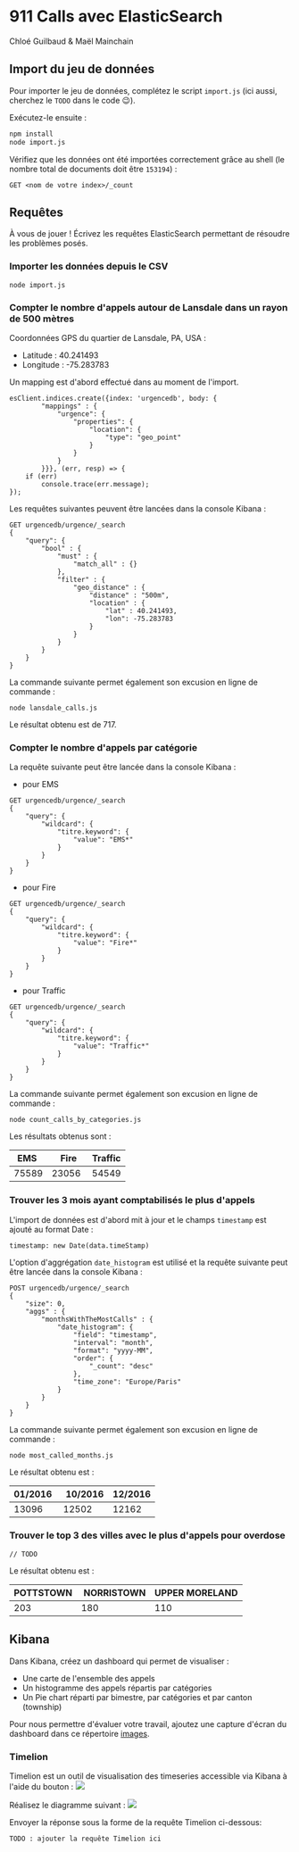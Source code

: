 # 911 Calls avec ElasticSearch
Chloé Guilbaud & Maël Mainchain

## Import du jeu de données

Pour importer le jeu de données, complétez le script `import.js` (ici aussi, cherchez le `TODO` dans le code :wink:).

Exécutez-le ensuite :

```bash
npm install
node import.js
```

Vérifiez que les données ont été importées correctement grâce au shell (le nombre total de documents doit être `153194`) :

```
GET <nom de votre index>/_count
```

## Requêtes

À vous de jouer ! Écrivez les requêtes ElasticSearch permettant de résoudre les problèmes posés.

### Importer les données depuis le CSV
```
node import.js
```

### Compter le nombre d'appels autour de Lansdale dans un rayon de 500 mètres

Coordonnées GPS du quartier de Lansdale, PA, USA :
- Latitude : 40.241493
- Longitude : -75.283783

Un mapping est d'abord effectué dans au moment de l'import.
```
esClient.indices.create({index: 'urgencedb', body: {
        "mappings" : {
            "urgence": {
                "properties": {
                    "location": {
                        "type": "geo_point"
                    }
                }
            }
        }}}, (err, resp) => {
    if (err)
        console.trace(err.message);
});
```

Les requêtes suivantes peuvent être lancées dans la console Kibana : 
```
GET urgencedb/urgence/_search
{
    "query": {
        "bool" : {
            "must" : {
                "match_all" : {}
            },
            "filter" : {
                "geo_distance" : {
                    "distance" : "500m",
                    "location" : {
                        "lat" : 40.241493,
                        "lon": -75.283783
                    }
                }
            }
        }
    }
}
```

La commande suivante permet également son excusion en ligne de commande : 
```
node lansdale_calls.js
```

Le résultat obtenu est de 717.


### Compter le nombre d'appels par catégorie

La requête suivante peut être lancée dans la console Kibana :
- pour EMS
```
GET urgencedb/urgence/_search
{
    "query": {
        "wildcard": {
            "titre.keyword": {
                "value": "EMS*"
            }
        }
    }
}
```
- pour Fire
```
GET urgencedb/urgence/_search
{
    "query": {
        "wildcard": {
            "titre.keyword": {
                "value": "Fire*"
            }
        }
    }
}
```
- pour Traffic
```
GET urgencedb/urgence/_search
{
    "query": {
        "wildcard": {
            "titre.keyword": {
                "value": "Traffic*"
            }
        }
    }
}
```

La commande suivante permet également son excusion en ligne de commande : 
```
node count_calls_by_categories.js
```

Les résultats obtenus sont : 

| EMS   | Fire  | Traffic |
| ----- | ----- | ------- |
| 75589 | 23056 | 54549   |


### Trouver les 3 mois ayant comptabilisés le plus d'appels

L'import de données est d'abord mit à jour et le champs `timestamp` est ajouté au format Date : 
```
timestamp: new Date(data.timeStamp)
```

L'option d'aggrégation `date_histogram` est utilisé et la requête suivante peut être lancée dans la console Kibana :
```
POST urgencedb/urgence/_search
{
    "size": 0,
    "aggs" : {
        "monthsWithTheMostCalls" : {
            "date_histogram": {
                "field": "timestamp",
                "interval": "month",
                "format": "yyyy-MM",
                "order": {
                    "_count": "desc"
                },
                "time_zone": "Europe/Paris"
            }
        }
    }
}
```

La commande suivante permet également son excusion en ligne de commande :
```
node most_called_months.js
```

Le résultat obtenu est :

| 01/2016 | 10/2016 | 12/2016 |
| ------- | ------- | ------- |
| 13096   | 12502   | 12162   |


### Trouver le top 3 des villes avec le plus d'appels pour overdose
```
// TODO
```
Le résultat obtenu est :

| POTTSTOWN | NORRISTOWN | UPPER MORELAND |
| --------- | ---------- | -------------- |
| 203       | 180        | 110            |

## Kibana

Dans Kibana, créez un dashboard qui permet de visualiser :

* Une carte de l'ensemble des appels
* Un histogramme des appels répartis par catégories
* Un Pie chart réparti par bimestre, par catégories et par canton (township)

Pour nous permettre d'évaluer votre travail, ajoutez une capture d'écran du dashboard dans ce répertoire [images](images).

### Timelion
Timelion est un outil de visualisation des timeseries accessible via Kibana à l'aide du bouton : ![](images/timelion.png)

Réalisez le diagramme suivant :
![](images/timelion-chart.png)

Envoyer la réponse sous la forme de la requête Timelion ci-dessous:  

```
TODO : ajouter la requête Timelion ici
```
